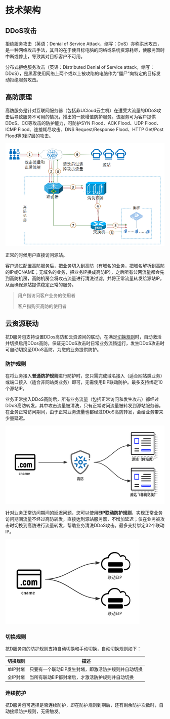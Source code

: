 

# 技术架构

## DDoS攻击

拒绝服务攻击（英语：Denial of Service
Attack，缩写：DoS）亦称洪水攻击，是一种网络攻击手法，其目的在于使目标电脑的网络或系统资源耗尽，使服务暂时中断或停止，导致其对目标客户不可用。

分布式拒绝服务攻击（英语：Distributed Denial of Service
attack，缩写：DDoS），是黑客使用网络上两个或以上被攻陷的电脑作为“僵尸”向特定的目标发动拒绝服务攻击。

## 高防原理

高防服务是针对互联网服务器（包括非UCloud云主机）在遭受大流量的DDoS攻击后导致服务不可用的情况，推出的一款增值防护服务。该服务可为客户提供DDoS、CC等攻击的防护能力，可防护SYN
Flood、ACK Flood、UDP Flood、ICMP Flood、连接耗尽攻击、DNS Request/Response
Flood、HTTP Get/Post Flood等3到7层的攻击。

![](/images/uadssp/concepts/高防架构.png)

正常的时候用户直接访问源站。

客户通过配置高防服务后，把业务切入到高防（有域名的业务，把域名解析到高防的IP或CNAME；无域名的业务，把业务IP换成高防IP），之后所有公网流量都会先到高防机房，高防机房会将攻击流量进行清洗过滤，并将正常流量转发给源站IP，从而确保源站提供稳定正常的服务。

> 用户指访问客户业务的使用者
>
> 客户指购买高防的使用者

## 云资源联动

抗D服务包支持设置DDos高防和云资源间的联动，在满足[切换规则](./architecture.md#切换规则)时，自动激活并切换启用DDos高防，保证无DDoS攻击时日常业务流畅运行，发生DDoS攻击时可自动切换至DDoS高防，为您的业务提供防护。

### 防护规则

在将业务接入**普通防护规则**进行防护时，您只需完成域名接入（适合网站类业务）或端口接入（适合非网站类业务）即可，无需使用EIP联动防护。最多支持绑定10个源站IP。

业务正常接入DDoS高防后，所有业务流量（包括正常访问和发生攻击）都经过DDoS高防转发，其中攻击流量被清洗，只有正常访问流量被转发到源站服务器。在业务正常访问期间，由于正常业务流量也都经过DDoS高防转发，会给业务带来少量延迟。

![](/images/uadssp/concepts/cname高防.png)

针对业务正常访问期间的延迟问题，您可以使用**EIP联动防护规则**，实现正常业务访问期间流量不经过高防转发，直接达到源站服务器，不增加延迟；仅在业务被攻击时切换到高防进行流量转发，帮助业务清洗DDoS攻击。最多支持绑定32个联动IP。

![](/images/uadssp/concepts/cname联动.png)

### 切换规则

抗D服务包的防护规则支持自动切换和手动切换，自动切换规则如下：

| 切换规则 | 描述                                         |
| ------- | ------------------------------------------- |
| 单IP封堵 | 只要有一个联动EIP发生封堵，即激活防护规则并自动切换 |
| 全IP封堵 | 当所有联动EIP都封堵后，才激活防护规则并自动切换    |

### 连续防护

抗D服务包可选择是否连续防护，即在防护规则到期后，还有剩余防护次数时，自动接续防护规则，无需触发。
